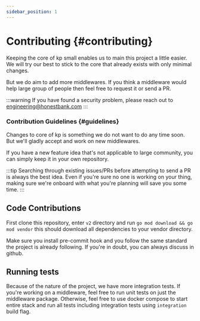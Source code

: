 ```yaml
---
sidebar_position: 1
---
```


# Contributing {#contributing}
Keeping the core of kp small enables us to main this project a little easier.
We will try our best to stick to the core that already exists with only minimal changes.

But we do aim to add more middlewares.
If you think a middleware would help large group of people then feel free to request it or send a PR.

:::warning
If you have found a security problem, please reach out to engineering@honestbank.com
:::


### Contribution Guidelines {#guidelines}
Changes to core of kp is something we do not want to do any time soon.
But we'll gladly accept and work on new middlewares.

If you have a new feature idea that's not applicable to large community, you can simply keep it in your own repository.

:::tip
Searching through existing issues/PRs before attempting to send a PR is always the best idea.
Even if you're sure no one is working on your thing, making sure we're onboard with what you're planning will save you some time.
:::

## Code Contributions
First clone this repository, enter `v2` directory and run `go mod download && go mod vendor` this should download all dependencies to your vendor directory.

Make sure you install pre-commit hook and you follow the same standard the project is already following.
If you're in doubt, you can always discuss in github.

## Running tests
Because of the nature of the project, we have more integration tests.
If you're working on a middleware, feel free to run unit tests on just the middleware package.
Otherwise, feel free to use docker compose to start entire stack and run all tests including integration tests using `integration` build flag.
